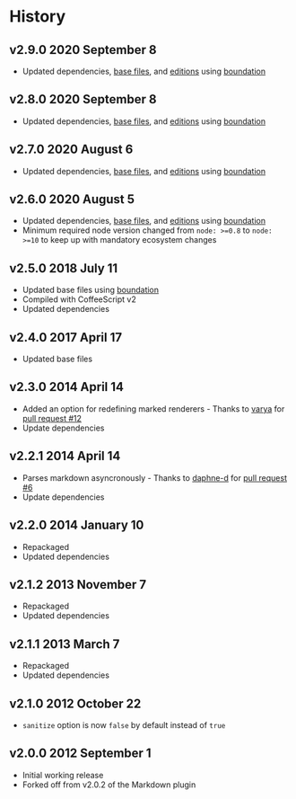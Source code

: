 # History

## v2.9.0 2020 September 8

-   Updated dependencies, [base files](https://github.com/bevry/base), and [editions](https://editions.bevry.me) using [boundation](https://github.com/bevry/boundation)

## v2.8.0 2020 September 8

-   Updated dependencies, [base files](https://github.com/bevry/base), and [editions](https://editions.bevry.me) using [boundation](https://github.com/bevry/boundation)

## v2.7.0 2020 August 6

-   Updated dependencies, [base files](https://github.com/bevry/base), and [editions](https://editions.bevry.me) using [boundation](https://github.com/bevry/boundation)

## v2.6.0 2020 August 5

-   Updated dependencies, [base files](https://github.com/bevry/base), and [editions](https://editions.bevry.me) using [boundation](https://github.com/bevry/boundation)
-   Minimum required node version changed from `node: >=0.8` to `node: >=10` to keep up with mandatory ecosystem changes

## v2.5.0 2018 July 11

-   Updated base files using [boundation](https://github.com/bevry/boundation)
-   Compiled with CoffeeScript v2
-   Updated dependencies

## v2.4.0 2017 April 17

-   Updated base files

## v2.3.0 2014 April 14

-   Added an option for redefining marked renderers - Thanks to [varya](https://github.com/varya) for [pull request #12](https://github.com/docpad/docpad-plugin-marked/pull/12)
-   Update dependencies

## v2.2.1 2014 April 14

-   Parses markdown asyncronously - Thanks to [daphne-d](https://github.com/daphne-d) for [pull request #6](https://github.com/docpad/docpad-plugin-marked/pull/6)
-   Update dependencies

## v2.2.0 2014 January 10

-   Repackaged
-   Updated dependencies

## v2.1.2 2013 November 7

-   Repackaged
-   Updated dependencies

## v2.1.1 2013 March 7

-   Repackaged
-   Updated dependencies

## v2.1.0 2012 October 22

-   `sanitize` option is now `false` by default instead of `true`

## v2.0.0 2012 September 1

-   Initial working release
-   Forked off from v2.0.2 of the Markdown plugin
